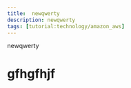 ```yaml
---
title:  newqwerty
description: newqwerty
tags: [tutorial:technology/amazon_aws]
---
```


newqwerty
# gfhgfhjf
